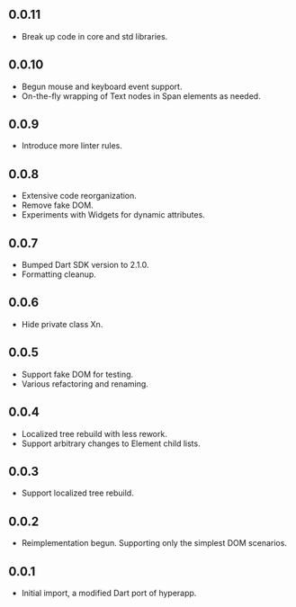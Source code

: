 ## 0.0.11
- Break up code in core and std libraries.

## 0.0.10
- Begun mouse and keyboard event support.
- On-the-fly wrapping of Text nodes in Span elements as needed.

## 0.0.9
- Introduce more linter rules.

## 0.0.8
- Extensive code reorganization.
- Remove fake DOM.
- Experiments with Widgets for dynamic attributes.

## 0.0.7
- Bumped Dart SDK version to 2.1.0.
- Formatting cleanup.

## 0.0.6

- Hide private class Xn.

## 0.0.5

- Support fake DOM for testing.
- Various refactoring and renaming.

## 0.0.4

- Localized tree rebuild with less rework.
- Support arbitrary changes to Element child lists.

## 0.0.3

- Support localized tree rebuild.

## 0.0.2

- Reimplementation begun. Supporting only the simplest DOM scenarios.

## 0.0.1

- Initial import, a modified Dart port of hyperapp.
